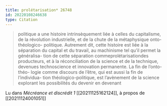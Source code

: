 ```yaml
---
title: prolétarisation* 26748
id: 20220108246638
type: Citation
---
```


> politique a une histoire intrinsèquement liée à celles du capitalisme, de la révolution industrielle, et de la chute de la métaphysique onto-théologico- politique. Autrement dit, cette histoire est liée à la séparation du capital et du travail, au machinisme tel qu’il permet la généralisa- tion de cette séparation commeprolétarisationdes producteurs, et à la réconciliation de la science et de la technique, devenues technoscience et innovation permanente. La fin de l’onto-théo- logie comme discours de l’être, qui est aussi la fin de l’individua- tion théologico-politique, est l’avènement de la science explorant les possibilités du devenir en devenant

Lu dans *Mécréance et discrédit 1* [[20211125162124]], à propos de [[20211124001051]]